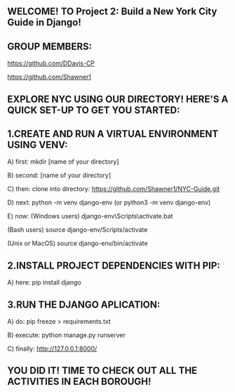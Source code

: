 WELCOME! TO Project 2: Build a New York City Guide in Django!
------------------------------------------------------------------
GROUP MEMBERS: 
------------------------------------------------------------------
https://github.com/DDavis-CP              

https://github.com/Shawner1                        

EXPLORE NYC USING OUR DIRECTORY! HERE'S A QUICK SET-UP TO GET YOU STARTED:
------------------------------------------------------------------

1.CREATE AND RUN A VIRTUAL ENVIRONMENT USING VENV: 
------------------------------------------------------------------
A) first:  mkdir [name of your directory]

B) second: [name of your directory]

C) then: clone into directory: https://github.com/Shawner1/NYC-Guide.git 

D) next: python -m venv django-env (or python3 -m venv django-env)

E) now: (Windows users) django-env\Scripts\activate.bat 
   
   (Bash users) source django-env/Scripts/activate
   
   (Unix or MacOS) source django-env/bin/activate

2.INSTALL PROJECT DEPENDENCIES WITH PIP:           
------------------------------------------------------------------
A) here: pip install django

3.RUN THE DJANGO APLICATION:                       
------------------------------------------------------------------
A) do: pip freeze > requirements.txt

B) execute: python manage.py runserver

C) finally: http://127.0.0.1:8000/

YOU DID IT! TIME TO CHECK OUT ALL THE ACTIVITIES IN EACH BOROUGH!
------------------------------------------------------------------
                                          









